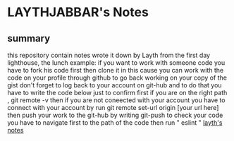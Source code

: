 #  LAYTHJABBAR's Notes
## summary
this repository contain notes wrote it down by Layth from the first day lighthouse, 
the lunch example:
if you want to work with someone code you have to fork his code first then clone it in this cause you can work with the code on your profile through github 
to go back working on your copy of the gist don't forget to log back to your account on git-hub and to do that you have to write the code below just to confirm first if you are on the right path , git remote -v
then if you are not coneected with your account you have to connect with your account by run
git remote set-url origin [your url here]
then push your work to the git-hub by writing git-push
to check your code you have to navigate first to the path of the code then run " eslint "
[layth's notes](git@github.com:LAYTHJABBAR/lighthouse-web-notes.git)